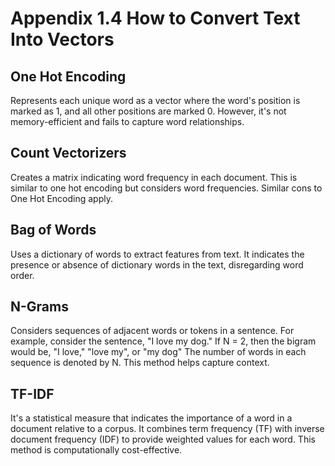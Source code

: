 # Appendix 1.4 How to Convert Text Into Vectors

## One Hot Encoding
Represents each unique word as a vector where the word's position is marked as 1, and all other positions are marked 0. However, it's not memory-efficient and fails to capture word relationships.

## Count Vectorizers
Creates a matrix indicating word frequency in each document. This is similar to one hot encoding but considers word frequencies. Similar cons to One Hot Encoding apply.

## Bag of Words
Uses a dictionary of words to extract features from text. It indicates the presence or absence of dictionary words in the text, disregarding word order.

## N-Grams
Considers sequences of adjacent words or tokens in a sentence. For example, consider the sentence, "I love my dog." If N = 2, then the bigram would be, "I love," "love my", or "my dog" The number of words in each sequence is denoted by N. This method helps capture context.

## TF-IDF
It's a statistical measure that indicates the importance of a word in a document relative to a corpus. It combines term frequency (TF) with inverse document frequency (IDF) to provide weighted values for each word. This method is computationally cost-effective.